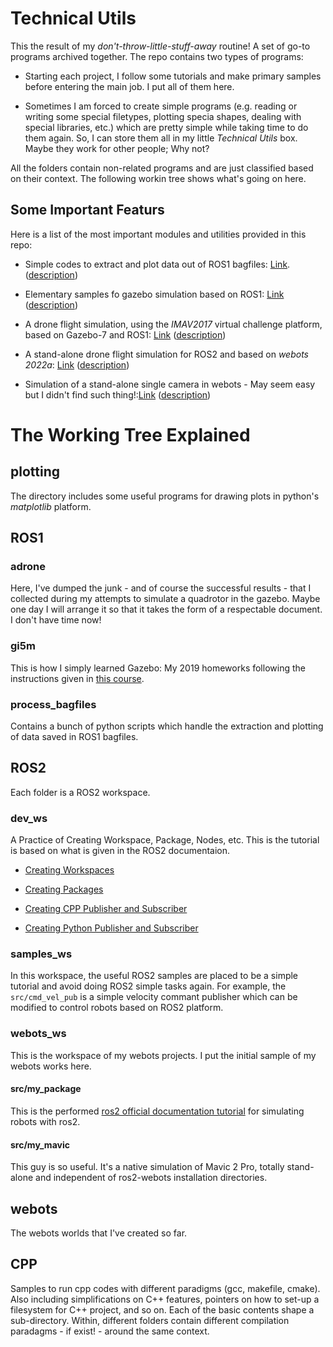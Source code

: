 # Technical Utils

This the result of my *don't-throw-little-stuff-away* routine! A set of go-to programs archived together. The repo contains two types of programs:

* Starting each project, I follow some tutorials and make primary samples before entering the main job. I put all of them here.

* Sometimes I am forced to create simple programs (e.g. reading or writing some special filetypes, plotting specia shapes, dealing with special libraries, etc.) which are pretty simple while taking time to do them again. So, I can store them all in my little *Technical Utils* box. Maybe they work for other people; Why not?

All the folders contain non-related programs and are just classified based on their context. The following workin tree shows what's going on here.

## Some Important Featurs

Here is a list of the most important modules and utilities provided in this repo:

* Simple codes to extract and plot data out of ROS1 bagfiles: [Link](). ([description](#plotting)) 

* Elementary samples fo gazebo simulation based on ROS1: [Link]() ([description]())

* A drone flight simulation, using the *IMAV2017* virtual challenge platform, based on Gazebo-7 and ROS1: [Link]() ([description]())

* A stand-alone drone flight simulation for ROS2 and based on *webots 2022a*: [Link]() ([description]())

* Simulation of a stand-alone single camera in webots - May seem easy but I didn't find such thing!:[Link]() ([description]())


# The Working Tree Explained

## plotting

The directory includes some useful programs for drawing plots in python's *matplotlib* platform.

## ROS1

### adrone

Here, I've dumped the junk - and of course the successful results - that I collected during my attempts to simulate a quadrotor in the gazebo. Maybe one day I will arrange it so that it takes the form of a respectable document. I don't have time now!

### gi5m

This is how I simply learned Gazebo: My 2019 homeworks following the instructions given in [this course](https://www.youtube.com/playlist?list=PLK0b4e05LnzbHiGDGTgE_FIWpOCvndtYx).

### process_bagfiles

Contains a bunch of python scripts which handle the extraction and plotting of data saved in ROS1 bagfiles.


## ROS2

Each folder is a ROS2 workspace.

### dev_ws

A Practice of Creating Workspace, Package, Nodes, etc. This is the tutorial is based on what is given in the ROS2 documentaion. 

- [Creating Workspaces](https://docs.ros.org/en/foxy/Tutorials/Beginner-Client-Libraries/Creating-A-Workspace/Creating-A-Workspace.html)

- [Creating Packages](https://docs.ros.org/en/foxy/Tutorials/Beginner-Client-Libraries/Creating-Your-First-ROS2-Package.html)

- [Creating CPP Publisher and Subscriber](https://docs.ros.org/en/foxy/Tutorials/Beginner-Client-Libraries/Writing-A-Simple-Cpp-Publisher-And-Subscriber.html)

- [Creating Python Publisher and Subscriber](https://docs.ros.org/en/foxy/Tutorials/Beginner-Client-Libraries/Writing-A-Simple-Py-Publisher-And-Subscriber.html)

### samples_ws

In this workspace, the useful ROS2 samples are placed to be a simple tutorial and avoid doing ROS2 simple tasks again. For example, the `src/cmd_vel_pub` is a simple velocity commant publisher which can be modified to control robots based on ROS2 platform.

### webots_ws

This is the workspace of my webots projects. I put the initial sample of my webots works here.

#### src/my_package

This is the performed [ros2 official documentation tutorial](https://docs.ros.org/en/foxy/Tutorials/Advanced/Simulators/Webots.html) for simulating robots with ros2. 

#### src/my_mavic

This guy is so useful. It's a native simulation of Mavic 2 Pro, totally stand-alone and independent of ros2-webots installation directories.

## webots

The webots worlds that I've created so far.


## CPP

Samples to run cpp codes with different paradigms (gcc, makefile, cmake). Also including simplifications on C++ features, pointers on how to set-up a filesystem for C++ project, and so on. Each of the basic contents shape a sub-directory. Within, different folders contain different compilation paradagms - if exist! - around the same context.
